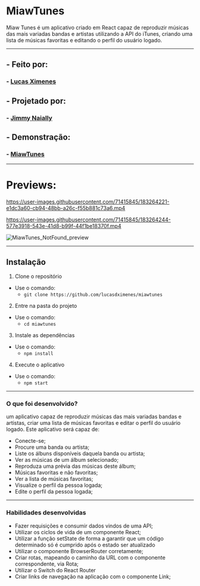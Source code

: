 # MiawTunes

Miaw Tunes é um aplicativo criado em React capaz de reproduzir músicas das mais variadas bandas e artistas utilizando a API do iTunes, criando uma lista de músicas favoritas e editando o perfil do usuário logado.

---

## - Feito por:

### - [Lucas Ximenes](https://www.linkedin.com/in/lucas-ximenes-0aa2591b7/)

## - Projetado por:

### - [Jimmy Naially](https://www.linkedin.com/in/jwmmy/)

## - Demonstração:

### - [MiawTunes](https://miawtunes.vercel.app/)

---
# Previews:

https://user-images.githubusercontent.com/71415845/183264221-e1dc3a60-cb94-48bb-a26c-f55b881c73a6.mp4

https://user-images.githubusercontent.com/71415845/183264244-577e3918-543e-41d8-b99f-44f1be18370f.mp4

![MiawTunes_NotFound_preview](https://user-images.githubusercontent.com/71415845/183264250-095d9a21-8059-4da4-9733-a76ac4f823ff.png)

---

## Instalação

1. Clone o repositório

- Use o comando:
  - `git clone https://github.com/lucasdximenes/miawtunes`

2. Entre na pasta do projeto

- Use o comando:
  - `cd miawtunes`

3. Instale as dependências

- Use o comando:
  - `npm install`

4. Execute o aplicativo

- Use o comando:
  - `npm start`

---

### O que foi desenvolvido?

um aplicativo capaz de reproduzir músicas das mais variadas bandas e artistas, criar uma lista de músicas favoritas e editar o perfil do usuário logado. Este aplicativo será capaz de:

- Conecte-se;
- Procure uma banda ou artista;
- Liste os álbuns disponíveis daquela banda ou artista;
- Ver as músicas de um álbum selecionado;
- Reproduza uma prévia das músicas deste álbum;
- Músicas favoritas e não favoritas;
- Ver a lista de músicas favoritas;
- Visualize o perfil da pessoa logada;
- Edite o perfil da pessoa logada;

---

### Habilidades desenvolvidas

- Fazer requisições e consumir dados vindos de uma API;
- Utilizar os ciclos de vida de um componente React;
- Utilizar a função setState de forma a garantir que um código determinado só é cumprido após o estado ser atualizado
- Utilizar o componente BrowserRouter corretamente;
- Criar rotas, mapeando o caminho da URL com o componente correspondente, via Rota;
- Utilizar o Switch do React Router
- Criar links de navegação na aplicação com o componente Link;
